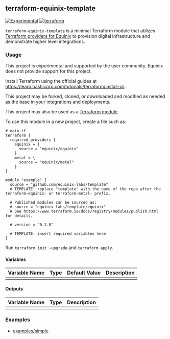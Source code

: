 <!-- TEMPLATE: This file was automatically generated with `generate_addon_structure.sh` and should be modified as necessary -->
## terraform-equinix-template

<!-- TEMPLATE: Review all "TEMPLATE" comments and remove them when applied. -->
<!-- TEMPLATE: replace "template" with the name of your project. The prefix "terraform-equinix-" informs the Terraform registry that this project is a Terraform module associated with the Equinix provider, Oreserve this prefix.  "terraform-metal-" may also be used for Equinix Metal modules, but "terraform-equinix-" will work too. -->
[![Experimental](https://img.shields.io/badge/Stability-Experimental-red.svg)](https://github.com/equinix-labs/standards#about-uniform-standards)
[![terraform](https://github.com/equinix-labs/terraform-equinix-template/actions/workflows/integration.yaml/badge.svg)](https://github.com/equinix-labs/terraform-equinix-template/actions/workflows/integration.yaml)

`terraform-equinix-template` is a minimal Terraform module that utilizes [Terraform providers for Equinix](https://registry.terraform.io/namespaces/equinix) to provision digital infrastructure and demonstrate higher level integrations.

<!-- TEMPLATE: Insert an image here of the infrastructure diagram. You can generate a starting image using instructions found at https://www.terraform.io/docs/cli/commands/graph.html#generating-images -->

### Usage

This project is experimental and supported by the user community. Equinix does not provide support for this project.

Install Terraform using the official guides at <https://learn.hashicorp.com/tutorials/terraform/install-cli>.

This project may be forked, cloned, or downloaded and modified as needed as the base in your integrations and deployments.

This project may also be used as a [Terraform module](https://learn.hashicorp.com/collections/terraform/modules).

To use this module in a new project, create a file such as:

```hcl
# main.tf
terraform {
  required_providers {
    equinix = {
      source = "equinix/equinix"
    }
    metal = {
      source = "equinix/metal"
    }
}

module "example" {
  source = "github.com/equinix-labs/template"
  # TEMPLATE: replace "template" with the name of the repo after the terraform-equinix- or terraform-metal- prefix.

  # Published modules can be sourced as:
  # source = "equinix-labs/template/equinix"
  # See https://www.terraform.io/docs/registry/modules/publish.html for details.

  # version = "0.1.0"

  # TEMPLATE: insert required variables here
}
```

Run `terraform init -upgrade` and `terraform apply`.

<!-- TEMPLATE: Expand this section with any additional information or requirements. -->

#### Variables

|     Variable Name      |  Type   |        Default Value        | Description                                             |
| :--------------------: | :-----: | :-------------------------: | :------------------------------------------------------ |
|                        |         |                             |                                                         |

<!-- TEMPLATE: If published, remove the table and use the following: See <https://registry.terraform.io/modules/equinix-labs/template/equinix/latest?tab=inputs> for a description of all variables. -->

#### Outputs

|     Variable Name      |  Type   | Description                                             |
| :--------------------: | :-----: | :------------------------------------------------------ |
|                        |         |                                                         |

<!-- TEMPLATE: If published, remove the table and use the following: See <https://registry.terraform.io/modules/equinix-labs/template/equinix/latest?tab=outputs> for a description of all outputs. -->

### Examples

- [examples/simple](examples/simple/)

